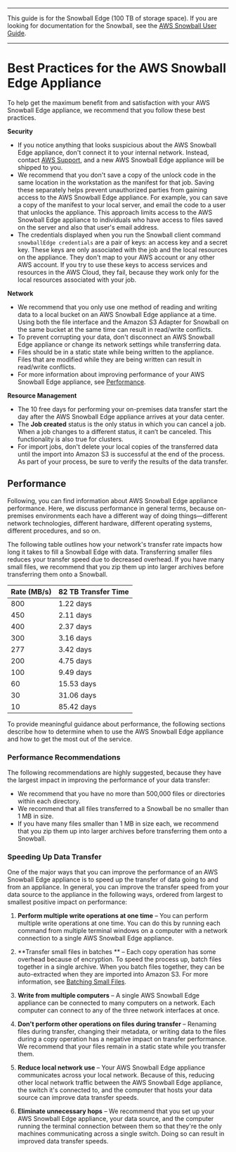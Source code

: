--------

This guide is for the Snowball Edge \(100 TB of storage space\)\. If you are looking for documentation for the Snowball, see the [AWS Snowball User Guide](http://docs.aws.amazon.com/snowball/latest/ug/whatissnowball.html)\.

--------

# Best Practices for the AWS Snowball Edge Appliance<a name="BestPractices"></a>

To help get the maximum benefit from and satisfaction with your AWS Snowball Edge appliance, we recommend that you follow these best practices\.

**Security**
+ If you notice anything that looks suspicious about the AWS Snowball Edge appliance, don't connect it to your internal network\. Instead, contact [AWS Support](https://aws.amazon.com/premiumsupport/), and a new AWS Snowball Edge appliance will be shipped to you\.
+ We recommend that you don't save a copy of the unlock code in the same location in the workstation as the manifest for that job\. Saving these separately helps prevent unauthorized parties from gaining access to the AWS Snowball Edge appliance\. For example, you can save a copy of the manifest to your local server, and email the code to a user that unlocks the appliance\. This approach limits access to the AWS Snowball Edge appliance to individuals who have access to files saved on the server and also that user's email address\.
+ The credentials displayed when you run the Snowball client command `snowballEdge credentials` are a pair of keys: an access key and a secret key\. These keys are only associated with the job and the local resources on the appliance\. They don't map to your AWS account or any other AWS account\. If you try to use these keys to access services and resources in the AWS Cloud, they fail, because they work only for the local resources associated with your job\.

**Network**
+ We recommend that you only use one method of reading and writing data to a local bucket on an AWS Snowball Edge appliance at a time\. Using both the file interface and the Amazon S3 Adapter for Snowball on the same bucket at the same time can result in read/write conflicts\.
+ To prevent corrupting your data, don't disconnect an AWS Snowball Edge appliance or change its network settings while transferring data\.
+ Files should be in a static state while being written to the appliance\. Files that are modified while they are being written can result in read/write conflicts\.
+ For more information about improving performance of your AWS Snowball Edge appliance, see [Performance](#performance)\.

**Resource Management**
+ The 10 free days for performing your on\-premises data transfer start the day after the AWS Snowball Edge appliance arrives at your data center\.
+ The **Job created** status is the only status in which you can cancel a job\. When a job changes to a different status, it can’t be canceled\. This functionality is also true for clusters\.
+ For import jobs, don't delete your local copies of the transferred data until the import into Amazon S3 is successful at the end of the process\. As part of your process, be sure to verify the results of the data transfer\.

## Performance<a name="performance"></a>

Following, you can find information about AWS Snowball Edge appliance performance\. Here, we discuss performance in general terms, because on\-premises environments each have a different way of doing things—different network technologies, different hardware, different operating systems, different procedures, and so on\.

The following table outlines how your network's transfer rate impacts how long it takes to fill a Snowball Edge with data\. Transferring smaller files reduces your transfer speed due to decreased overhead\. If you have many small files, we recommend that you zip them up into larger archives before transferring them onto a Snowball\.


| Rate \(MB/s\) | 82 TB Transfer Time | 
| --- | --- | 
| 800 | 1\.22 days | 
| 450 | 2\.11 days | 
| 400 | 2\.37 days | 
| 300 | 3\.16 days | 
| 277 | 3\.42 days | 
| 200 | 4\.75 days | 
| 100 | 9\.49 days | 
| 60 | 15\.53 days | 
| 30 | 31\.06 days | 
| 10 | 85\.42 days | 

To provide meaningful guidance about performance, the following sections describe how to determine when to use the AWS Snowball Edge appliance and how to get the most out of the service\.

### Performance Recommendations<a name="perf-recommendations"></a>

The following recommendations are highly suggested, because they have the largest impact in improving the performance of your data transfer:
+ We recommend that you have no more than 500,000 files or directories within each directory\.
+ We recommend that all files transferred to a Snowball be no smaller than 1 MB in size\.
+ If you have many files smaller than 1 MB in size each, we recommend that you zip them up into larger archives before transferring them onto a Snowball\.

### Speeding Up Data Transfer<a name="transferspeed"></a>

One of the major ways that you can improve the performance of an AWS Snowball Edge appliance is to speed up the transfer of data going to and from an appliance\. In general, you can improve the transfer speed from your data source to the appliance in the following ways, ordered from largest to smallest positive impact on performance:

1. **Perform multiple write operations at one time** – You can perform multiple write operations at one time\. You can do this by running each command from multiple terminal windows on a computer with a network connection to a single AWS Snowball Edge appliance\.

1. **Transfer small files in batches ** – Each copy operation has some overhead because of encryption\. To speed the process up, batch files together in a single archive\. When you batch files together, they can be auto\-extracted when they are imported into Amazon S3\. For more information, see [Batching Small Files](batching-small-files.md)\.

1. **Write from multiple computers** – A single AWS Snowball Edge appliance can be connected to many computers on a network\. Each computer can connect to any of the three network interfaces at once\.

1. **Don't perform other operations on files during transfer** – Renaming files during transfer, changing their metadata, or writing data to the files during a copy operation has a negative impact on transfer performance\. We recommend that your files remain in a static state while you transfer them\. 

1. **Reduce local network use** – Your AWS Snowball Edge appliance communicates across your local network\. Because of this, reducing other local network traffic between the AWS Snowball Edge appliance, the switch it's connected to, and the computer that hosts your data source can improve data transfer speeds\.

1. **Eliminate unnecessary hops** – We recommend that you set up your AWS Snowball Edge appliance, your data source, and the computer running the terminal connection between them so that they're the only machines communicating across a single switch\. Doing so can result in improved data transfer speeds\.